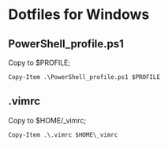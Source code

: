 # Dotfiles for Windows

## PowerShell_profile.ps1

Copy to $PROFILE;

```
Copy-Item .\PowerShell_profile.ps1 $PROFILE
```

## .vimrc

Copy to $HOME/\_vimrc;

```
Copy-Item .\.vimrc $HOME\_vimrc
```
